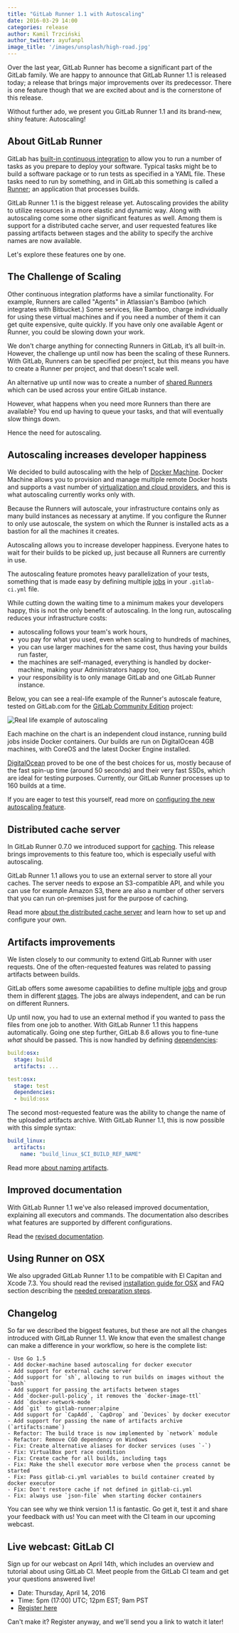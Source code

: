 ```yaml
---
title: "GitLab Runner 1.1 with Autoscaling"
date: 2016-03-29 14:00
categories: release
author: Kamil Trzciński
author_twitter: ayufanpl
image_title: '/images/unsplash/high-road.jpg'
---
```


Over the last year, GitLab Runner has become a significant part of the GitLab
family. We are happy to announce that GitLab Runner 1.1 is released today; a
release that brings major improvements over its predecessor. There is one
feature though that we are excited about and is the cornerstone of this release.

Without further ado, we present you GitLab Runner 1.1 and its brand-new, shiny
feature: Autoscaling!

<!-- more -->

## About GitLab Runner

GitLab has [built-in continuous integration][doc-ci] to allow you to run a
number of tasks as you prepare to deploy your software. Typical tasks
might be to build a software package or to run tests as specified in a
YAML file. These tasks need to run by something, and in GitLab this something
is called a [Runner][doc-runners]; an application that processes builds.

GitLab Runner 1.1 is the biggest release yet. Autoscaling provides the ability
to utilize resources in a more elastic and dynamic way. Along with autoscaling
come some other significant features as well. Among them is support for a
distributed cache server, and user requested features like passing artifacts
between stages and the ability to specify the archive names are now available.

Let's explore these features one by one.

## The Challenge of Scaling

Other continuous integration platforms have a similar functionality.
For example, Runners are called "Agents" in Atlassian's Bamboo (which integrates
with Bitbucket.) Some services, like Bamboo, charge individually for using these
virtual machines and if you need a number of them it can get quite expensive,
quite quickly. If you have only one available Agent or Runner, you could be
slowing down your work.

We don't charge anything for connecting Runners in GitLab, it’s all built-in.
However, the challenge up until now has been the scaling of these Runners. With
GitLab, Runners can be specified per project, but this means you have to create
a Runner per project, and that doesn't scale well.

An alternative up until now was to create a number of [shared Runners] which
can be used across your entire GitLab instance.

However, what happens when you need more Runners than there are available?
You end up having to queue your tasks, and that will eventually slow things down.

Hence the need for autoscaling.

## Autoscaling increases developer happiness

We decided to build autoscaling with the help of [Docker Machine][docker-machine].
Docker Machine allows you to provision and manage multiple remote Docker hosts
and supports a vast number of [virtualization and cloud providers][docker-machine-driver],
and this is what autoscaling currently works only with.

Because the Runners will autoscale, your infrastructure contains only as
many build instances as necessary at anytime. If you configure the Runner to
only use autoscale, the system on which the Runner is installed acts as a
bastion for all the machines it creates.

Autoscaling allows you to increase developer happiness. Everyone hates to wait
for their builds to be picked up, just because all Runners are currently in use.

The autoscaling feature promotes heavy parallelization of your tests, something
that is made easy by defining multiple [jobs] in your `.gitlab-ci.yml` file.

While cutting down the waiting time to a minimum makes your developers happy,
this is not the only benefit of autoscaling. In the long run, autoscaling
reduces your infrastructure costs:

- autoscaling follows your team's work hours,
- you pay for what you used, even when scaling to hundreds of machines,
- you can use larger machines for the same cost, thus having your builds run
  faster,
- the machines are self-managed, everything is handled by docker-machine, making
  your Administrators happy too,
- your responsibility is to only manage GitLab and one GitLab Runner instance.

Below, you can see a real-life example of the Runner's autoscale feature, tested
on GitLab.com for the [GitLab Community Edition][ce] project:

![Real life example of autoscaling](/images/runner_1_1/auto-scaling-gitlab-com.png)

Each machine on the chart is an independent cloud instance, running build jobs
inside Docker containers. Our builds are run on DigitalOcean 4GB machines, with
CoreOS and the latest Docker Engine installed.

[DigitalOcean] proved to be one of the best choices for us, mostly because of
the fast spin-up time (around 50 seconds) and their very fast SSDs, which are
ideal for testing purposes. Currently, our GitLab Runner processes up to 160
builds at a time.

If you are eager to test this yourself, read more on [configuring the new
autoscaling feature][doc-autoscale].

## Distributed cache server

In GitLab Runner 0.7.0 we introduced support for [caching]. This release brings
improvements to this feature too, which is especially useful with autoscaling.

GitLab Runner 1.1 allows you to use an external server to store all your caches.
The server needs to expose an S3-compatible API, and while you can use for
example Amazon S3, there are also a number of other servers that you can run
on-premises just for the purpose of caching.

Read more [about the distributed cache server][doc-cache] and learn how to set
up and configure your own.

## Artifacts improvements

We listen closely to our community to extend GitLab Runner with user requests.
One of the often-requested features was related to passing artifacts between
builds.

GitLab offers some awesome capabilities to define multiple [jobs] and group
them in different [stages]. The jobs are always independent, and can be run on
different Runners.

Up until now, you had to use an external method if you wanted to pass the files
from one job to another. With GitLab Runner 1.1 this happens automatically.
Going one step further, GitLab 8.6 allows you to fine-tune _what_ should be
passed. This is now handled by defining [dependencies]:

```yaml
build:osx:
  stage: build
  artifacts: ...

test:osx:
  stage: test
  dependencies:
  - build:osx
```

The second most-requested feature was the ability to change the name of the
uploaded artifacts archive. With GitLab Runner 1.1, this is now possible with
this simple syntax:

```yaml
build_linux:
  artifacts:
    name: "build_linux_$CI_BUILD_REF_NAME"
```

Read more [about naming artifacts][artifacts-name].

## Improved documentation

With GitLab Runner 1.1 we've also released improved documentation, explaining
all executors and commands. The documentation also describes what features are
supported by different configurations.

Read the [revised documentation][doc-improved].

## Using Runner on OSX

We also upgraded GitLab Runner 1.1 to be compatible with El Capitan and Xcode 7.3.
You should read the revised [installation guide for OSX][osx-install]
and FAQ section describing the [needed preparation steps][osx-faq].

## Changelog

So far we described the biggest features, but these are not all the changes
introduced with GitLab Runner 1.1. We know that even the smallest change can
make a difference in your workflow, so here is the complete list:

```
- Use Go 1.5
- Add docker-machine based autoscaling for docker executor
- Add support for external cache server
- Add support for `sh`, allowing to run builds on images without the `bash`
- Add support for passing the artifacts between stages
- Add `docker-pull-policy`, it removes the `docker-image-ttl`
- Add `docker-network-mode`
- Add `git` to gitlab-runner:alpine
- Add support for `CapAdd`, `CapDrop` and `Devices` by docker executor
- Add support for passing the name of artifacts archive (`artifacts:name`)
- Refactor: The build trace is now implemented by `network` module
- Refactor: Remove CGO dependency on Windows
- Fix: Create alternative aliases for docker services (uses `-`)
- Fix: VirtualBox port race condition
- Fix: Create cache for all builds, including tags
- Fix: Make the shell executor more verbose when the process cannot be started
- Fix: Pass gitlab-ci.yml variables to build container created by docker executor
- Fix: Don't restore cache if not defined in gitlab-ci.yml
- Fix: always use `json-file` when starting docker containers
```

You can see why we think version 1.1 is fantastic.
Go get it, test it and share your feedback with us!
You can meet with the CI team in our upcoming webcast.

## Live webcast: GitLab CI

Sign up for our webcast on April 14th, which includes an overview and tutorial
about using GitLab CI. Meet people from the GitLab CI team and get your questions
answered live!

- Date: Thursday, April 14, 2016
- Time: 5pm (17:00) UTC; 12pm EST; 9am PST
- [Register here](http://page.gitlab.com/apr-2016-gitlab-intro-ci-webcast.html)

Can't make it? Register anyway, and we'll send you a link to watch it later!

[docker-machine]: https://docs.docker.com/machine/
[docker-machine-driver]: https://docs.docker.com/machine/drivers/
[ce]: https://gitlab.com/gitlab-org/gitlab-ce
[doc-runners]: http://doc.gitlab.com/ce/ci/runners/README.html
[doc-ci]: /gitlab-ci
[doc-autoscale]: https://gitlab.com/gitlab-org/gitlab-ci-multi-runner/blob/master/docs/configuration/autoscale.md
[doc-improved]: https://gitlab.com/gitlab-org/gitlab-ci-multi-runner/blob/master/README.md
[doc-cache]: https://gitlab.com/gitlab-org/gitlab-ci-multi-runner/blob/master/docs/configuration/autoscale.md#distributed-runners-caching
[shared runners]: http://doc.gitlab.com/ce/ci/runners/README.html
[stages]: http://doc.gitlab.com/ce/ci/yaml/README.html#stages
[digitalocean]: https://www.digitalocean.com/
[caching]: http://doc.gitlab.com/ce/ci/yaml/README.html#cache
[jobs]: http://doc.gitlab.com/ce/ci/yaml/README.html#jobs
[dependencies]: http://doc.gitlab.com/ce/ci/yaml/README.html#dependencies
[artifacts-name]: http://doc.gitlab.com/ce/ci/yaml/README.html#artifactsname
[osx-install]: https://gitlab.com/gitlab-org/gitlab-ci-multi-runner/blob/master/docs/install/osx.md#install-on-osx
[osx-faq]: https://gitlab.com/gitlab-org/gitlab-ci-multi-runner/blob/master/docs/faq/README.md#12-failed-to-authorize-rights-0x1-with-status-60007
